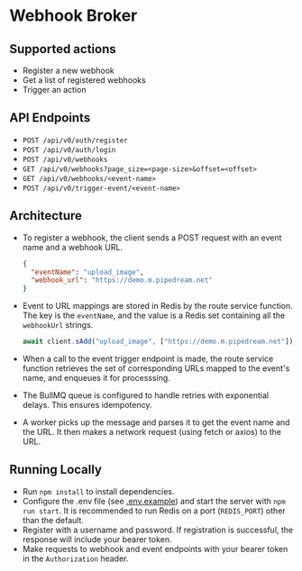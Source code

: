 # Webhook Broker

## Supported actions

- Register a new webhook
- Get a list of registered webhooks
- Trigger an action

## API Endpoints

- `POST /api/v0/auth/register`
- `POST /api/v0/auth/login`
- `POST /api/v0/webhooks`
- `GET /api/v0/webhooks?page_size=<page-size>&offset=<offset>`
- `GET /api/v0/webhooks/<event-name>`
- `POST /api/v0/trigger-event/<event-name>`

## Architecture

- To register a webhook, the client sends a POST request with an event name and
  a webhook URL.

  ```json
  {
    "eventName": "upload_image",
    "webhook_url": "https://demo.m.pipedream.net"
  }
  ```

- Event to URL mappings are stored in Redis by the route service function. The
  key is the `eventName`, and the value is a Redis set containing all the
  `webhookUrl` strings.

  ```javascript
  await client.sAdd("upload_image", ["https://demo.m.pipedream.net"]);
  ```

- When a call to the event trigger endpoint is made, the route service function
  retrieves the set of corresponding URLs mapped to the event's name, and
  enqueues it for processsing.
- The BullMQ queue is configured to handle retries with exponential delays. This
  ensures idempotency.
- A worker picks up the message and parses it to get the event name and the URL.
  It then makes a network request (using fetch or axios) to the URL.

## Running Locally

- Run `npm install` to install dependencies.
- Configure the .env file (see <a href=".env.example">.env.example</a>) and
  start the server with `npm run start`. It is recommended to run Redis on a
  port (`REDIS_PORT`) other than the default.
- Register with a username and password. If registration is successful, the
  response will include your bearer token.
- Make requests to webhook and event endpoints with your bearer token in the
  `Authorization` header.

